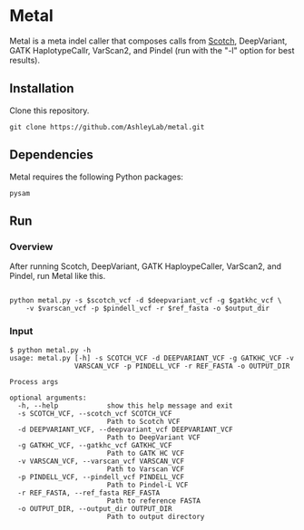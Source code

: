 # Metal

Metal is a meta indel caller that composes calls from [Scotch](https://github.com/AshleyLab/scotch), DeepVariant, GATK HaplotypeCallr, VarScan2, and Pindel (run with the "-l" option for best results). 

## Installation 

Clone this repository. 

```
git clone https://github.com/AshleyLab/metal.git
```

## Dependencies

Metal requires the following Python packages:
```
pysam
```

## Run

### Overview

After running Scotch, DeepVariant, GATK HaploypeCaller, VarScan2, and Pindel, run Metal like this. 

```

python metal.py -s $scotch_vcf -d $deepvariant_vcf -g $gatkhc_vcf \
	-v $varscan_vcf -p $pindell_vcf -r $ref_fasta -o $output_dir

```
### Input

```
$ python metal.py -h
usage: metal.py [-h] -s SCOTCH_VCF -d DEEPVARIANT_VCF -g GATKHC_VCF -v
                VARSCAN_VCF -p PINDELL_VCF -r REF_FASTA -o OUTPUT_DIR

Process args

optional arguments:
  -h, --help            show this help message and exit
  -s SCOTCH_VCF, --scotch_vcf SCOTCH_VCF
                        Path to Scotch VCF
  -d DEEPVARIANT_VCF, --deepvariant_vcf DEEPVARIANT_VCF
                        Path to DeepVariant VCF
  -g GATKHC_VCF, --gatkhc_vcf GATKHC_VCF
                        Path to GATK HC VCF
  -v VARSCAN_VCF, --varscan_vcf VARSCAN_VCF
                        Path to Varscan VCF
  -p PINDELL_VCF, --pindell_vcf PINDELL_VCF
                        Path to Pindel-L VCF
  -r REF_FASTA, --ref_fasta REF_FASTA
                        Path to reference FASTA
  -o OUTPUT_DIR, --output_dir OUTPUT_DIR
                        Path to output directory
```
